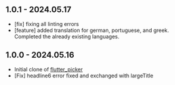 ## 1.0.1 - 2024.05.17

* [fix] fixing all linting errors
* [feature] added translation for german, portuguese, and greek. Completed the already existing languages.

## 1.0.0 - 2024.05.16

* Initial clone of [flutter_picker](https://github.com/yangyxd/flutter_picker)
* [Fix] headline6 error fixed and exchanged with largeTitle
